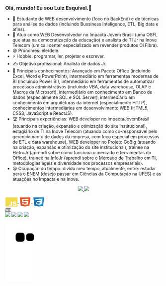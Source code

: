 ### Olá, mundo! Eu sou Luiz Esquivel.👋

- 🌱 Estudante de WEB desenvolvimento (foco no BackEnd) e de técnicas para análise de dados (incluindo Bussiness Inteligence, ETL, Big data e afins).
- 👯 Atuo como WEB Desenvolvedor no Impacta Jovem Brasil (uma OSFL que atua na democratização da educação) e analista de TI Jr na Inove Telecom (um call center especializado em revender produtos Oi Fibra).
- 😄 Pronomes: ele/dele.
- ⚡ Hobbie: programar, ler, projetar e escrever.
- ✍  Objetivo profissional: Analista de dados Jr.
- 🎍 Principais conhecimentos: Avançado em Pacote Office (incluindo Excel, Word e PowerPoint), intermediário em ferramentas modernas de BI (incluindo Power BI), intermediário em ferramentas de automatizar processos administrativos (incluindo VBA, data warehouse, OLAP e Macros da Microsoft), intermediário em conhecimento em Banco de dados (especialmente SQL e SQL Server), intermediário em conhecimento em arquiteturas da internet (especialmente HTTP), conhecimentos intermediários em desenvolvimento WEB (HTML5, CSS3, JavaScript e ReactJS).
- 🏆 Principais experiências: WEB developer no ImpactaJovemBrasil (atuando na criação, expansão e otimização do site institucional), estagiário de TI na Inove Telecom (atuando como co-responsável pelo gerenciamento de dados da empresa, com foco especial em processos de ETL e data warehouse), WEB developer no Projeto GoBig (atuando na criação, expansão e otimização do site institucional), trainee na EletroJr (aprendi sobre como funciona o mercado e ferramentas do Office), trainee na InfoJr (aprendi sobre o Mercado de Trabalho em TI, metodologias ágeis e diversidade nos processos empresariais).
- 😫 Ocupação do tempo: divido meu tempo, atualmente, entre: estudar para o ENEM (desejo passar em Ciências da Computação na UFES) e as atuações no Impacta e na Inove.

<div align="center">
  <a href="https://github.com/luizesquivel05/luizesquivel05/">
  <img height="180em" src="https://github-readme-stats.vercel.app/api?username=luizesquivel05&show_icons=true&theme=dark&include_all_commits=true&count_private=true"/>
  <img height="180em" src="https://github-readme-stats.vercel.app/api/top-langs/?username=luizesquivel05&layout=compact&langs_count=7&theme=dark"/>
</div>
<div style="display: inline_block"><br>
  <img align="center" alt="Luiz-Js" height="30" width="40" src="https://raw.githubusercontent.com/devicons/devicon/master/icons/javascript/javascript-plain.svg">
  <img align="center" alt="Luiz-HTML" height="30" width="40" src="https://raw.githubusercontent.com/devicons/devicon/master/icons/html5/html5-original.svg">
  <img align="center" alt="Luiz-CSS" height="30" width="40" src="https://raw.githubusercontent.com/devicons/devicon/master/icons/css3/css3-original.svg">
</div>
    ##
<div> 
  <a href="https://instagram.com/luizpontes.esquivel" target="_blank"><img src="https://img.shields.io/badge/-Instagram-%23E4405F?style=for-the-badge&logo=instagram&logoColor=white" target="_blank"></a>
 	<a href="https://www.twitch.tv/caimasvoltei" target="_blank"><img src="https://img.shields.io/badge/Twitch-9146FF?style=for-the-badge&logo=twitch&logoColor=white" target="_blank"></a>
  <a href = "mailto:luizpontes.esquivel@gmail.com"><img src="https://img.shields.io/badge/-Gmail-%23333?style=for-the-badge&logo=gmail&logoColor=white" target="_blank"></a>
  <a href="https://www.linkedin.com/in/luizesquivel/" target="_blank"><img src="https://img.shields.io/badge/-LinkedIn-%230077B5?style=for-the-badge&logo=linkedin&logoColor=white" target="_blank"></a> 
 
  ![Snake animation](https://github.com/rafaballerini/rafaballerini/blob/output/github-contribution-grid-snake.svg)
 
</div>
